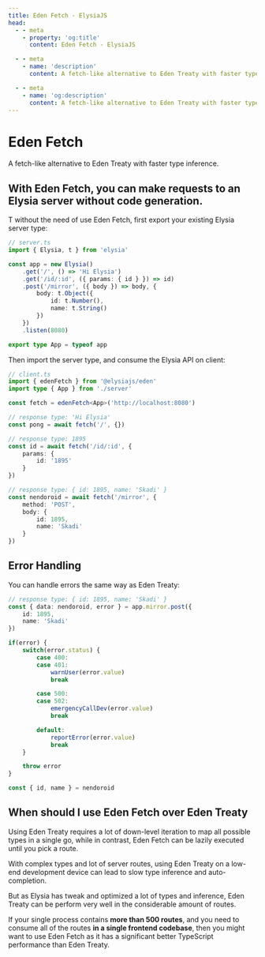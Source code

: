 ```yaml
---
title: Eden Fetch - ElysiaJS
head:
  - - meta
    - property: 'og:title'
      content: Eden Fetch - ElysiaJS

  - - meta
    - name: 'description'
      content: A fetch-like alternative to Eden Treaty with faster type inference. With Eden Fetch, you can make requests to an Elysia server with end-to-end type-safety without the need of code generation.

  - - meta
    - name: 'og:description'
      content: A fetch-like alternative to Eden Treaty with faster type inference. With Eden Fetch, you can make requests to an Elysia server with end-to-end type-safety without the need of code generation.
---
```


# Eden Fetch
A fetch-like alternative to Eden Treaty with faster type inference.

With Eden Fetch, you can make requests to an Elysia server without code generation.
----

T without the need of use Eden Fetch, first export your existing Elysia server type:
```typescript
// server.ts
import { Elysia, t } from 'elysia'

const app = new Elysia()
    .get('/', () => 'Hi Elysia')
    .get('/id/:id', ({ params: { id } }) => id)
    .post('/mirror', ({ body }) => body, {
        body: t.Object({
            id: t.Number(),
            name: t.String()
        })
    })
    .listen(8080)

export type App = typeof app
```

Then import the server type, and consume the Elysia API on client:
```typescript
// client.ts
import { edenFetch } from '@elysiajs/eden'
import type { App } from './server'

const fetch = edenFetch<App>('http://localhost:8080')

// response type: 'Hi Elysia'
const pong = await fetch('/', {})

// response type: 1895
const id = await fetch('/id/:id', {
    params: {
        id: '1895'
    }
})

// response type: { id: 1895, name: 'Skadi' }
const nendoroid = await fetch('/mirror', {
    method: 'POST',
    body: {
        id: 1895,
        name: 'Skadi'
    }
})
```

## Error Handling
You can handle errors the same way as Eden Treaty:
```typescript
// response type: { id: 1895, name: 'Skadi' }
const { data: nendoroid, error } = app.mirror.post({
    id: 1895,
    name: 'Skadi'
})

if(error) {
    switch(error.status) {
        case 400:
        case 401:
            warnUser(error.value)
            break

        case 500:
        case 502:
            emergencyCallDev(error.value)
            break

        default:
            reportError(error.value)
            break
    }

    throw error
}

const { id, name } = nendoroid
```

## When should I use Eden Fetch over Eden Treaty
Using Eden Treaty requires a lot of down-level iteration to map all possible types in a single go, while in contrast, Eden Fetch can be lazily executed until you pick a route.

With complex types and lot of server routes, using Eden Treaty on a low-end development device can lead to slow type inference and auto-completion.

But as Elysia has tweak and optimized a lot of types and inference, Eden Treaty can be perform very well in the considerable amount of routes.

If your single process contains **more than 500 routes**, and you need to consume all of the routes **in a single frontend codebase**, then you might want to use Eden Fetch as it has a significant better TypeScript performance than Eden Treaty.
